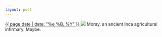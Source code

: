 ```yaml
---
layout: post
---
```


<p>
  <a href="/189">
    <time>{{ page.date | date: "%e %B, %Y" }}</time>
  </a>
  <a href="/189"><img src="{{ site.assets_url }}/189.jpg"/></a>
  <span>Moray, an ancient Inca agricultural infirmary. Maybe.</span>
</p>
